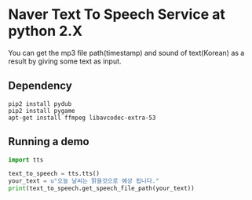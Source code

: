 # Naver Text To Speech Service at python 2.X

You can get the mp3 file path(timestamp) and sound of text(Korean) as a result by giving some text as input.

## Dependency
```
pip2 install pydub
pip2 install pygame
apt-get install ffmpeg libavcodec-extra-53
```

## Running a demo
``` python
import tts

text_to_speech = tts.tts()
your_text = u"오늘 날씨는 맑을것으로 예상 됩니다."
print(text_to_speech.get_speech_file_path(your_text))
```
